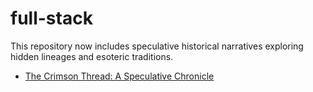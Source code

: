 # full-stack

This repository now includes speculative historical narratives exploring hidden lineages and esoteric traditions.

- [The Crimson Thread: A Speculative Chronicle](docs/crimson-thread.md)
